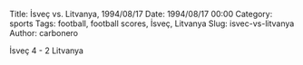 Title: İsveç vs. Litvanya, 1994/08/17
Date: 1994/08/17 00:00
Category: sports
Tags: football, football scores, İsveç, Litvanya
Slug: isvec-vs-litvanya
Author: carbonero


İsveç 4 - 2 Litvanya
